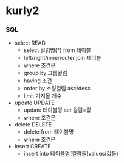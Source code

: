 # kurly2
### SQL
* select READ
    - select 컬럼명(*) from 테이블
    - left/right/inner/outer join 테이블
    - where 조건문 
    - group by 그룹컬럼
    - having 조건
    - order by 소팅컬럼 asc/desc
    - limit 가져올 개수
* update UPDATE
    - update 테이블명 set 컬럼=값
    - where 조건문
* delete DELETE
    - delete from 테이블명 
    - where 조건문
* insert CREATE
    - insert into 테이블명(컬럼들)values(값들)
